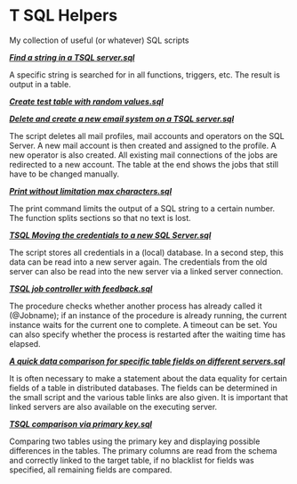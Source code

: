 # T SQL Helpers

My collection of useful (or whatever) SQL scripts

[__*Find a string in a TSQL server.sql*__](https://github.com/Werferstein/My-collection-of-useful-or-whatever-SQL-scripts/blob/main/Find%20a%20string%20in%20a%20TSQL%20server.sql)

A specific string is searched for in all functions, triggers, etc. The result is output in a table.

[__*Create test table with random values.sql*__](https://github.com/Werferstein/My-collection-of-useful-or-whatever-SQL-scripts/blob/main/Create%20test%20table%20with%20random%20values.sql)

[__*Delete and create a new email system on a TSQL server.sql*__](https://github.com/Werferstein/My-collection-of-useful-or-whatever-SQL-scripts/blob/main/Delete%20and%20create%20a%20new%20email%20system%20on%20a%20TSQL%20server.sql)

The script deletes all mail profiles, mail accounts and operators on the SQL Server.
A new mail account is then created and assigned to the profile.
A new operator is also created.
All existing mail connections of the jobs are redirected to a new account.
The table at the end shows the jobs that still have to be changed manually.

[__*Print without limitation max characters.sql*__](https://github.com/Werferstein/My-collection-of-useful-or-whatever-SQL-scripts/blob/main/Print%20without%20limitation%20max%20characters.sql)

The print command limits the output of a SQL string to a certain number. The function splits sections so that no text is lost.

 [__*TSQL Moving the credentials to a new SQL Server.sql*__](https://github.com/Werferstein/My-collection-of-useful-or-whatever-SQL-scripts/blob/main/TSQL%20Moving%20the%20credentials%20to%20a%20new%20SQL%20Server%20.sql)

The script stores all credentials in a (local) database. In a second step, this data can be read into a new server again. The credentials from the old server can also be read into the new server via a linked server connection.

[__*TSQL job controller with feedback.sql*__](https://github.com/Werferstein/My-collection-of-useful-or-whatever-SQL-scripts/blob/main/TSQL%20job%20controller%20with%20feedback.sql)

The procedure checks whether another process has already called it (@Jobname);
if an instance of the procedure is already running, the current instance waits for the current one to complete.
A timeout can be set. You can also specify whether the process is restarted after the waiting time has elapsed.

[__*A quick data comparison for specific table fields on different servers.sql*__](https://github.com/Werferstein/My-collection-of-useful-or-whatever-SQL-scripts/blob/main/comparison%20via%20primary%20key.odt)

It is often necessary to make a statement about the data equality for certain fields of a table in distributed databases.
The fields can be determined in the small script and the various table links are also given.
It is important that linked servers are also available on the executing server.

[__*TSQL comparison via primary key.sql*__](https://github.com/Werferstein/My-collection-of-useful-or-whatever-SQL-scripts/blob/main/comparison%20via%20primary%20key.sql)

Comparing two tables using the primary key and displaying possible differences in the tables.
The primary columns are read from the schema and correctly linked to the target table,
if no blacklist for fields was specified, all remaining fields are compared.
